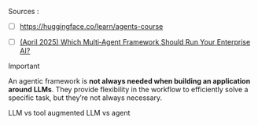 

Sources : 

- [ ] https://huggingface.co/learn/agents-course
- [ ] [(April 2025) Which Multi‑Agent Framework Should Run Your Enterprise AI?](https://medium.com/@mpuig/which-multi-agent-framework-should-run-your-enterprise-ai-abdc8e09ad89)



> [!IMPORTANT]
An agentic framework is **not always needed when building an application around LLMs**. They provide flexibility in the workflow to efficiently solve a specific task, but they’re not always necessary.


LLM vs tool augmented LLM vs agent 



